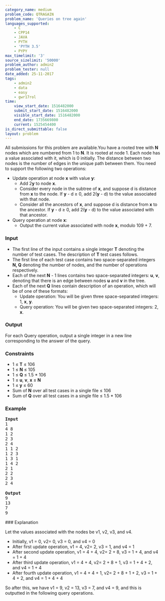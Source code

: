 ```yaml
---
category_name: medium
problem_code: QTRAGAIN
problem_name: 'Queries on tree again'
languages_supported:
    - C
    - CPP14
    - JAVA
    - PYTH
    - 'PYTH 3.5'
    - PYPY
max_timelimit: '3'
source_sizelimit: '50000'
problem_author: admin2
problem_tester: null
date_added: 25-11-2017
tags:
    - admin2
    - data
    - easy
    - gwr17rol
time:
    view_start_date: 1516482000
    submit_start_date: 1516482000
    visible_start_date: 1516482000
    end_date: 1735669800
    current: 1525454400
is_direct_submittable: false
layout: problem
---
```

All submissions for this problem are available.You have a rooted tree with **N** nodes which are numbered from 1 to **N**. It is rooted at node 1. Each node has a value associated with it, which is 0 initially. The distance between two nodes is the number of edges in the unique path between them. You need to support the following two operations:

- Update operation at node **x** with value **y**: 
  - Add 2**y** to node **x**.
  - Consider every node in the subtree of **x**, and suppose d is distance from **x** to the node. If **y** - d ≥ 0, add 2(**y** - d) to the value associated with that node.
  - Consider all the ancestors of **x**, and suppose d is distance from **x** to the ancestor. If **y** - d ≥ 0, add 2(**y** - d) to the value associated with that ancestor.
- Query operation at node **x**: 
  - Output the current value associated with node **x**, modulo 109 + 7.

### Input

- The first line of the input contains a single integer **T** denoting the number of test cases. The description of **T** test cases follows.
- The first line of each test case contains two space-separated integers **N, Q** denoting the number of nodes, and the number of operations respectively.
- Each of the next **N** - 1 lines contains two space-separated integers: **u**, **v**, denoting that there is an edge between nodes **u** and **v** in the tree.
- Each of the next **Q** lines contain description of an operation, which will be of one of these formats: 
  - Update operation: You will be given three space-separated integers: 1, **x**, **y**.
  - Query operation: You will be given two space-separated integers: 2, **x**.

### Output

For each Query operation, output a single integer in a new line corresponding to the answer of the query.

### Constraints

- 1 ≤ **T** ≤ 106
- 1 ≤ **N** ≤ 105
- 1 ≤ **Q** ≤ 1.5 \* 106
- 1 ≤ **u**, **v**, **x** ≤ **N**
- 1 ≤ **y** ≤ 60
- Sum of **N** over all test cases in a single file ≤ 106
- Sum of **Q** over all test cases in a single file ≤ 1.5 \* 106

### Example

<pre>
<b>Input</b>
1
4 8
1 2
2 3
2 4
1 1 2
1 2 3
1 3 1
1 4 2
2 1
2 2
2 3
2 4

<b>Output</b>
9
13
7
9
</pre>### Explanation

Let the values associated with the nodes be v1, v2, v3, and v4.

- Initially, v1 = 0, v2= 0, v3 = 0, and v4 = 0
- After first update operation, v1 = 4, v2= 2, v3 = 1, and v4 = 1
- After second update operation, v1 = 4 + 4, v2= 2 + 8, v3 = 1 + 4, and v4 = 1 + 4
- After third update operation, v1 = 4 + 4, v2= 2 + 8 + 1, v3 = 1 + 4 + 2, and v4 = 1 + 4
- After fourth update operation, v1 = 4 + 4 + 1, v2= 2 + 8 + 1 + 2, v3 = 1 + 4 + 2, and v4 = 1 + 4 + 4

So after this, we have v1 = 9, v2 = 13, v3 = 7, and v4 = 9, and this is outputted in the following query operations.
